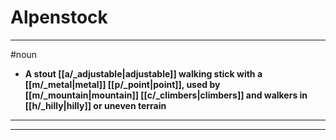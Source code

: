 # Alpenstock
---
#noun
- **A stout [[a/_adjustable|adjustable]] walking stick with a [[m/_metal|metal]] [[p/_point|point]], used by [[m/_mountain|mountain]] [[c/_climbers|climbers]] and walkers in [[h/_hilly|hilly]] or uneven terrain**
---
---
